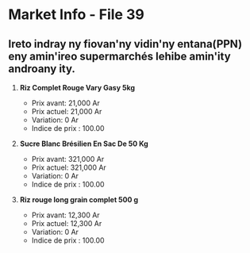 # Market Info - File 39

## Ireto indray ny fiovan'ny vidin'ny entana(PPN) eny amin'ireo supermarchés lehibe amin'ity androany ity.

1. **Riz Complet Rouge Vary Gasy 5kg**
   - Prix avant: 21,000 Ar
   - Prix actuel: 21,000 Ar
   - Variation: 0 Ar
   - Indice de prix : 100.00

2. **Sucre Blanc Brésilien En Sac De 50 Kg**
   - Prix avant: 321,000 Ar
   - Prix actuel: 321,000 Ar
   - Variation: 0 Ar
   - Indice de prix : 100.00

3. **Riz rouge long grain complet 500 g**
   - Prix avant: 12,300 Ar
   - Prix actuel: 12,300 Ar
   - Variation: 0 Ar
   - Indice de prix : 100.00

